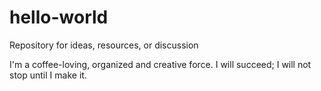 # hello-world
Repository for ideas, resources, or discussion

I'm a coffee-loving, organized and creative force. I will succeed; I will not stop until I make it.

